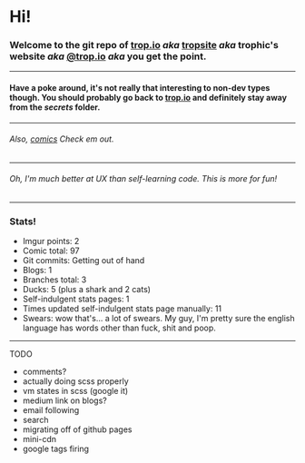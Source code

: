 # Hi!
### Welcome to the git repo of [trop.io](https://trop.io) ***aka***  [tropsite](https://github.com/Trophic/tropsite) ***aka*** **trophic's website** ***aka***  [@trop.io](instagram.com/trop.io) ***aka*** you get **the point**.
-----
#### Have a poke around, it's not really that interesting to non-dev types though. You should probably go back to [trop.io](https://trop.io) and definitely stay away from the ***secrets*** folder.
------
###### Also, [comics](https://trop.io/comics) Check em out.
------
###### Oh, I'm much better at UX than self-learning code. This is more for fun!
------
### Stats!
- Imgur points: 2
- Comic total: 97
- Git commits: Getting out of hand
- Blogs: 1
- Branches total: 3
- Ducks: 5 (plus a shark and 2 cats)
- Self-indulgent stats pages: 1
- Times updated self-indulgent stats page manually: 11
- Swears: wow that's... a lot of swears. My guy, I'm pretty sure the english language has  words other than fuck, shit and poop.
------
TODO
- comments?
- actually doing scss properly
- vm states in scss (google it)
- medium link on blogs?
- email following
- search
- migrating off of github pages
- mini-cdn
- google tags firing
